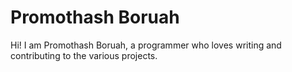 # Promothash Boruah

Hi! I am Promothash Boruah, a programmer who loves writing and contributing to the various projects.
